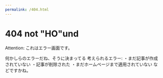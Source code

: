 ```yaml
---
permalink: /404.html
---
```

# 404 not "HO"und
Attention: これはエラー画面です。

何かしらのエラーだね、そうに決まってる
考えられるエラー:
・まだ記事が作成されていない
・記事が削除された
・まだホームページまで適用されていない
  などですかね。
